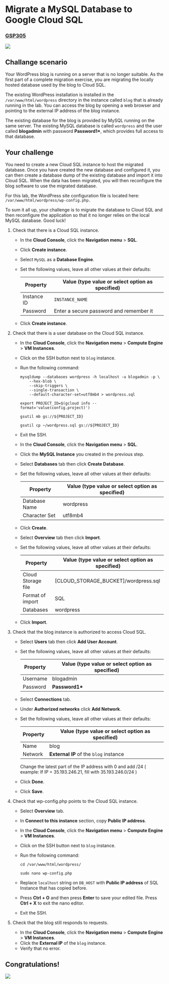 # Migrate a MySQL Database to Google Cloud SQL


### [GSP305](https://www.cloudskillsboost.google/focuses/1740?locale=en&parent=catalog)

![](https://cdn.qwiklabs.com/GMOHykaqmlTHiqEeQXTySaMXYPHeIvaqa2qHEzw6Occ%3D)


## Challange scenario

Your WordPress blog is running on a server that is no longer suitable. As the first part of a complete migration exercise, you are migrating the locally hosted database used by the blog to Cloud SQL.

The existing WordPress installation is installed in the `/var/www/html/wordpress` directory in the instance called `blog` that is already running in the lab. You can access the blog by opening a web browser and pointing to the external IP address of the blog instance.

The existing database for the blog is provided by MySQL running on the same server. The existing MySQL database is called `wordpress` and the user called **blogadmin** with password __Password1*__, which provides full access to that database.


## Your challenge

You need to create a new Cloud SQL instance to host the migrated database. Once you have created the new database and configured it, you can then create a database dump of the existing database and import it into Cloud SQL. When the data has been migrated, you will then reconfigure the blog software to use the migrated database.

For this lab, the WordPress site configuration file is located here: `/var/www/html/wordpress/wp-config.php.`

To sum it all up, your challenge is to migrate the database to Cloud SQL and then reconfigure the application so that it no longer relies on the local MySQL database. Good luck!


1. Check that there is a Cloud SQL instance.

    - In the **Cloud Console**, click the **Navigation menu** > **SQL**.
    - Click **Create instance**.
    - Select `MySQL` as a **Database Engine**.
    - Set the following values, leave all other values at their defaults:

        | Property | Value (type value or select option as specified) |
        | --- | --- |
        | Instance ID | `INSTANCE_NAME` |
        | Password | Enter a secure password and remember it |

    - Click **Create instance**.

2. Check that there is a user database on the Cloud SQL instance.

    - In the **Cloud Console**, click the **Navigation menu** > **Compute Engine** > **VM Instances**.
    - Click on the SSH button next to `blog` instance.
    - Run the following command:

        ```
        mysqldump --databases wordpress -h localhost -u blogadmin -p \
            --hex-blob \
            --skip-triggers \
            --single-transaction \
            --default-character-set=utf8mb4 > wordpress.sql
        
        export PROJECT_ID=$(gcloud info --format='value(config.project)')

        gsutil mb gs://${PROJECT_ID}

        gsutil cp ~/wordpress.sql gs://${PROJECT_ID}
        ```

    - Exit the SSH.
    - In the **Cloud Console**, click the **Navigation menu** > **SQL**.
    - Click the **MySQL Instance** you created in the previous step.
    - Select **Databases** tab then click **Create Database**.
    - Set the following values, leave all other values at their defaults:

        | Property | Value (type value or select option as specified) |
        | --- | --- |
        | Database Name | wordpress |
        | Character Set | utf8mb4 |
    
    - Click **Create**.
    - Select **Overview** tab then click **Import**.
    - Set the following values, leave all other values at their defaults:

        | Property | Value (type value or select option as specified) |
        | --- | --- |
        | Cloud Storage file | [CLOUD_STORAGE_BUCKET]/wordpress.sql |
        | Format of import | SQL |
        | Databases | wordpress |

    - Click **Import**.

3. Check that the blog instance is authorized to access Cloud SQL.

    - Select **Users** tab then click **Add User Account**.
    - Set the following values, leave all other values at their defaults:

        | Property | Value (type value or select option as specified) |
        | --- | --- |
        | Username | blogadmin |
        | Password | __Password1*__ |

    - Select **Connections** tab.
    - Under **Authorized networks** click **Add Network**.
    - Set the following values, leave all other values at their defaults:

        | Property | Value (type value or select option as specified) |
        | --- | --- |
        | Name | blog |
        | Network | **External IP** of the `blog` instance |

        Change the latest part of the IP address with 0 and add /24 ( example: If IP = 35.193.246.21, fill with 35.193.246.0/24 )

    - Click **Done**.
    - Click **Save**.

4. Check that wp-config.php points to the Cloud SQL instance.

    - Select **Overview** tab.
    - In **Connect to this instance** section, copy **Public IP address**.
    - In the **Cloud Console**, click the **Navigation menu** > **Compute Engine** > **VM Instances**.
    - Click on the SSH button next to `blog` instance.
    - Run the following command:

        ```
        cd /var/www/html/wordpress/
        
        sudo nano wp-config.php
        ```

    - Replace `localhost` string on `DB_HOST` with **Public IP address** of SQL Instance that has copied before.
    - Press **Ctrl + O** and then press **Enter** to save your edited file. Press **Ctrl + X** to exit the nano editor.
    - Exit the SSH.

5. Check that the blog still responds to requests.

    - In the **Cloud Console**, click the **Navigation menu** > **Compute Engine** > **VM Instances**.
    - Click the **External IP** of the `blog` instance.
    - Verify that no error.


## Congratulations!

![](https://cdn.qwiklabs.com/Szjgd3ZBwnLS3Jiv3jxfykge09Ma%2BcbpOXQHJT%2BU5VE%3D)